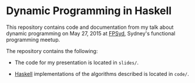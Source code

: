 Dynamic Programming in Haskell
==============================

This repository contains code and documentation from my talk about dynamic
programming on May 27, 2015 at [FPSyd][1], Sydney's functional programming
meetup.

The repository contains the following:

- The code for my presentation is located in `slides/`.

- [Haskell][2] implementations of the algorithms described is located in
  `code/`.

[1]: http://fp-syd.ouroborus.net/
[2]: https://www.haskell.org/
